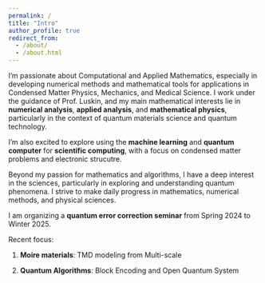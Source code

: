 ```yaml
---
permalink: /
title: "Intro"
author_profile: true
redirect_from: 
  - /about/
  - /about.html
---
```


I’m passionate about Computational and Applied Mathematics, especially in developing numerical methods and mathematical tools for applications in Condensed Matter Physics, Mechanics, and Medical Science. I work under the guidance of Prof. Luskin, and my main mathematical interests lie in __numerical analysis__, __applied analysis__, and __mathematical physics__, particularly in the context of quantum materials science and quantum technology. 

I’m also excited to explore using the __machine learning__ and __quantum computer__ for __scientific computing__, with a focus on condensed matter problems and electronic strucutre. 


Beyond my passion for mathematics and algorithms, I have a deep interest in the sciences, particularly in exploring and understanding quantum phenomena. I strive to make daily progress in mathematics, numerical methods, and physical sciences. 

I am organizing a __quantum error correction seminar__ from Spring 2024 to Winter 2025. 

Recent focus:

1. __Moire materials__: TMD modeling from Multi-scale

2. __Quantum Algorithms__: Block Encoding and Open Quantum System







